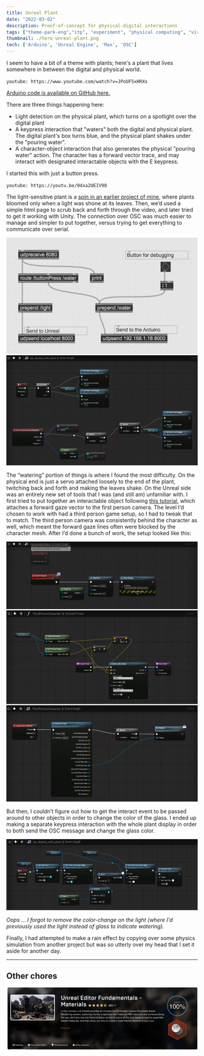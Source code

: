 ```yaml
---
title: Unreal Plant
date: "2022-03-02"
description: Proof-of-concept for physical-digital interactions
tags: ["theme-park-eng","itp", "experiment", "physical computing", "virtual"]
thumbnail: ./hero-unreal-plant.png
tech: ['Arduino', 'Unreal Engine', 'Max', 'OSC']
---
```

I seem to have a bit of a theme with plants; here's a plant that lives somewhere in between the digital and physical world.

`youtube: https://www.youtube.com/watch?v=JPoUF5xHRXs`

[Arduino code is available on GitHub here.](https://github.com/leils/spring_2022_theme_park_eng/blob/main/unreal_interactive_plant/unreal_plant/unreal_plant.ino)

There are three things happening here:
- Light detection on the physical plant, which turns on a spotlight over the digital plant
- A keypress interaction that "waters" both the digital and physical plant. The digital plant's box turns blue, and the physical plant shakes under the "pouring water".
- A character-object interaction that also generates the physical "pouring water" action. The character has a forward vector trace, and may interact with designated interactable objects with the E keypress.

I started this with just a button press.

`youtube: https://youtu.be/0dxa2UEIV90`

The light-sensitive plant is a [spin in an earlier project of mine](https://www.leiac.me/2021/2021-12-21_bloom-together/), where plants bloomed only when a light was shone at its leaves. Then, we’d used a simple html page to scrub back and forth through the video, and later tried to get it working with Unity.
The connection over OSC was much easier to manage and simpler to put together, versus trying to get everything to communicate over serial.

![Max patch](./max.png)
![Blueprint for lighting](./light_blueprint.png)

The “watering” portion of things is where I found the most difficulty. On the physical end is just a servo attached loosely to the end of the plant, twitching back and forth and making the leaves shake.
On the Unreal side was an entirely new set of tools that I was (and still am) unfamiliar with. I first tried to put together an interactable object following [this tutorial](https://www.youtube.com/watch?v=sjrM9vb73MM), which attaches a forward gaze vector to the first person camera. The level I’d chosen to work with had a third person game setup, so I had to tweak that to match. The third person camera was consistently behind the character as well, which meant the forward gaze lines often were blocked by the character mesh.
After I’d done a bunch of work, the setup looked like this:

![Interactable Object Blueprint](./interactable-obj.png)
![Third Person Character forward tracing](./tpc-forward-trace.png)
![Third Person Character interact script](./tpc-interact.png)

But then, I couldn’t figure out how to get the interact event to be passed around to other objects in order to change the color of the glass.
I ended up making a separate keypress interaction with the whole plant display in order to both send the OSC message and change the glass color.

![Blueprint for watering](./watering_blueprint.png)

*Oops ... I forgot to remove the color-change on the light (where I'd previously used the light instead of glass to indicate watering).*

Finally, I had attempted to make a rain effect by copying over some physics simulation from another project but was so utterly over my head that I set it aside for another day.

---
## Other chores
![Materials lesson complete](./materials-done.png)
